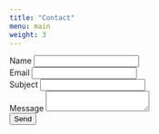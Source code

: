 ```yaml
---
title: "Contact"
menu: main
weight: 3
---
```


<!-- https://formspree.io/plans -->
<form class="contact-form">
    <div class="contact-form__item contact-form__name">
        <label class="contact-form__label" for="name">Name</label>
        <input class="contact-form__text-input" type="text" name="name" id="name">
    </div>
    <div class="contact-form__item contact-form__email">
        <label class="contact-form__label" for="email">Email</label>
        <input class="contact-form__text-input" type="text" name="email" id="email">
    </div>
    <div class="contact-form__item contact-form__subject">
        <label class="contact-form__label" for="subject">Subject</label>
        <input class="contact-form__text-input" type="text" name="subject" id="subject">
    </div>
    <div class="contact-form__item contact-form__message">
        <label class="contact-form__label" for="message">Message</label>
        <textarea class="contact-form__message contact-form__textarea"></textarea>
    </div>
    <input type="submit" value="Send" class="contact-form__send">
</form>
